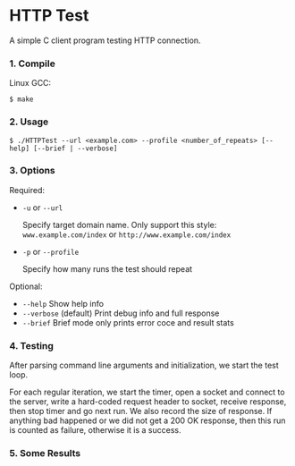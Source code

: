 # HTTP Test

A simple C client program testing HTTP connection. 

### 1. Compile

Linux GCC:

`$ make`

### 2. Usage

`$ ./HTTPTest --url <example.com> --profile <number_of_repeats> [--help] [--brief | --verbose]`

### 3. Options
Required:
+ `-u` or `--url`

    Specify target domain name. Only support this style: `www.example.com/index` or `http://www.example.com/index`

+ `-p` or `--profile` 

    Specify how many runs the test should repeat

Optional:
+ `--help` Show help info
+ `--verbose` (default) Print debug info and full response
+ `--brief` Brief mode only prints error coce and result stats

### 4. Testing
After parsing command line arguments and initialization, we start the test loop. 

For each regular iteration, we start the timer, open a socket and connect to the server, write a hard-coded request header to socket, receive response, then stop timer and go next run. We also record the size of response. If anything bad happened or we did not get a 200 OK response, then this run is counted as failure, otherwise it is a success.

### 5. Some Results
